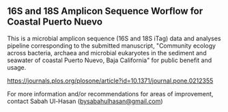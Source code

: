 ## 16S and 18S Amplicon Sequence Worflow for Coastal Puerto Nuevo 

This is a microbial amplicon sequence (16S and 18S iTag) data and analyses pipeline corresponding to the submitted manuscript, "Community ecology across bacteria, archaea and microbial eukaryotes in the sediment and seawater of coastal Puerto Nuevo, Baja California" for public benefit and usage. 

https://journals.plos.org/plosone/article?id=10.1371/journal.pone.0212355

For more information and/or recommendations for areas of improvement, contact Sabah Ul-Hasan (bysabahulhasan@gmail.com)
